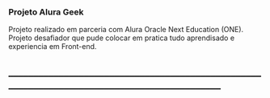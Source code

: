 <h3>Projeto Alura Geek</h3>

<P>Projeto realizado em parceria com Alura Oracle Next Education (ONE). Projeto desafiador que pude colocar em pratica tudo aprendisado e experiencia em Front-end.</P>

<h2>____________________________________________________________________________________________</h2>
